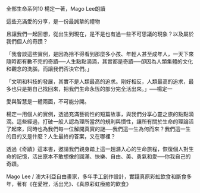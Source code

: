 全部生命系列10 楊定一著，Mago Lee朗讀

這些充滿愛的分享，是一份最誠摯的禮物

且讓我們一起回想，從出生到現在，是不是也有過一些不可思議的現象？以及屬於我們個人的奇蹟？

「我會談這些實例，是因為捨不得看到那麼多小孩、年輕人甚至成年人，一天下來隨時都有數不完的奇蹟──人生點點滴滴，其實都是奇蹟──卻因為人類集體的文化和觀念的洗腦，而讓我們否決它們。」

「文明和科技的發展，其實不是人類最高的追求。剛好相反，人類最高的追求，最多也只是把自己找回來，把我們生命永恆的部分完全活出來。」──楊定一

愛與智慧是一體兩面，不可能分開。

楊定一用個人的實例，透過充滿藝術性的短篇故事，與我們分享心靈之旅的點點滴滴。這些經過，打破一般人認為理所當然的規則與慣性，讓所有關於生命的理論活了起來，同時也為我們每一位解開真實的謎──我們這一生為何而來？我們這一生的目的又是什麼？人生最終的答案，又在哪裡？

透過《奇蹟》這本書，邀請我們親身踏上這一趟潛入心的生命旅程，恢復個人對生命的記憶，活出原本不敢想像的圓滿、快樂、自由、美、勇氣和愛──你我自己的奇蹟。

Mago Lee / 澳大利亞自由畫家，多年手工創作設計，實踐真原彩虹飲食和斷食多年，著有《在愛裡，活出光》、《真原彩虹療癒的飲食》


